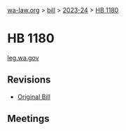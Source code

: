 [wa-law.org](/) > [bill](/bill/) > [2023-24](/bill/2023-24/) > [HB 1180](/bill/2023-24/hb/1180/)

# HB 1180
[leg.wa.gov](https://app.leg.wa.gov/billsummary?BillNumber=1180&Year=2023&Initiative=false)

## Revisions
* [Original Bill](1/)

## Meetings